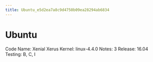```yaml
---
title: Ubuntu_e5d2ea7a8c9d4750b09ea28294ab6834
---
```


# Ubuntu

Code Name: Xenial Xerus
Kernel: linux-4.4.0
Notes: 3
Release: 16.04
Testing: B, C, I
